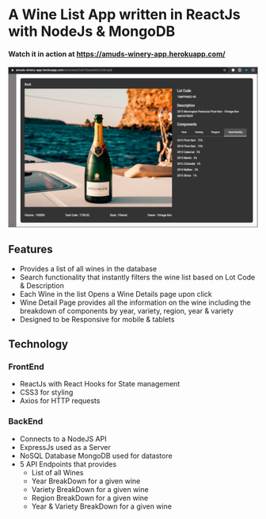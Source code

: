 # A Wine List App written in ReactJs with NodeJs & MongoDB

#### Watch it in action at https://amuds-winery-app.herokuapp.com/

![To Do App](screenshot.jpg)

## Features
- Provides a list of all wines in the database
- Search functionality that instantly filters the wine list based on Lot Code & Description
- Each Wine in the list Opens a Wine Details page upon click
- Wine Detail Page provides all the information on the wine including the breakdown of components by year, variety, region, year & variety
- Designed to be Responsive for mobile & tablets


## Technology
### FrontEnd
- ReactJs with React Hooks for State management
- CSS3 for styling
- Axios for HTTP requests
### BackEnd
* Connects to a NodeJS API
* ExpressJs used as a Server
* NoSQL Database MongoDB used for datastore
* 5 API Endpoints that provides 
  * List of all Wines
  * Year BreakDown for a given wine
  * Variety BreakDown for a given wine
  * Region BreakDown for a given wine
  * Year & Variety BreakDown for a given wine

